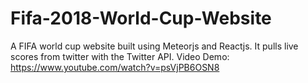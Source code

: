 # Fifa-2018-World-Cup-Website
A FIFA world cup website built using Meteorjs and Reactjs. It pulls live scores from twitter with the Twitter API. 
Video Demo: https://www.youtube.com/watch?v=psVjPB6OSN8
